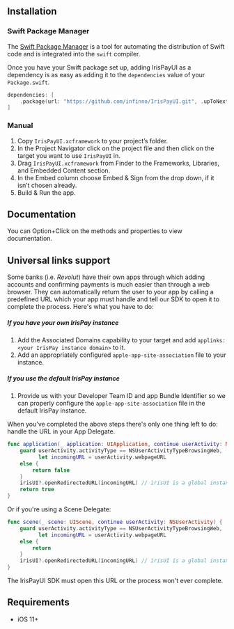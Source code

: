 ## Installation

### Swift Package Manager

The [Swift Package Manager](https://swift.org/package-manager/) is a tool for automating the distribution of Swift code and is integrated into the `swift` compiler. 

Once you have your Swift package set up, adding IrisPayUI as a dependency is as easy as adding it to the `dependencies` value of your `Package.swift`.

```swift
dependencies: [
    .package(url: "https://github.com/infinno/IrisPayUI.git", .upToNextMajor(from: "1.17.1"))
]
```

### Manual

1. Copy `IrisPayUI.xcframework` to your project’s folder. 
2. In the Project Navigator click on the project file and then click on the target you want to use `IrisPayUI` in.
3. Drag `IrisPayUI.xcframework` from Finder to the Frameworks, Libraries, and Embedded Content section.
4. In the Embed column choose Embed & Sign from the drop down, if it isn’t chosen already.
5. Build & Run the app.

## Documentation
You can Option+Click on the methods and properties to view documentation.

## Universal links support
Some banks (i.e. *Revolut*) have their own apps through which adding accounts and confirming payments is much easier than through a web browser. They can automatically return the user to your app by calling a predefined URL which your app must handle and tell our SDK to open it to complete the process. Here's what you have to do:

##### If you have your own IrisPay instance
1. Add the Associated Domains capability to your target and add `applinks:<your IrisPay instance domain>` to it.
2. Аdd an appropriately configured `apple-app-site-association` file to your instance.

##### If you use the default IrisPay instance
1. Provide us with your Developer Team ID and app Bundle Identifier so we can properly configure the `apple-app-site-association` file in the default IrisPay instance. 

When you've completed the above steps there's only one thing left to do: handle the URL in your App Delegate.
```swift
func application(_ application: UIApplication, continue userActivity: NSUserActivity, restorationHandler: @escaping ([UIUserActivityRestoring]?) -> Void) -> Bool {
    guard userActivity.activityType == NSUserActivityTypeBrowsingWeb,
          let incomingURL = userActivity.webpageURL
    else {
        return false
    }
    irisUI?.openRedirectedURL(incomingURL) // irisUI is a global instance of the IrisPayUI SDK
    return true
}
```
Or if you're using a Scene Delegate:
```swift
func scene(_ scene: UIScene, continue userActivity: NSUserActivity) {
    guard userActivity.activityType == NSUserActivityTypeBrowsingWeb,
          let incomingURL = userActivity.webpageURL
    else {
        return
    }
    irisUI?.openRedirectedURL(incomingURL) // irisUI is a global instance of the IrisPayUI SDK
}
```
The IrisPayUI SDK must open this URL or the process won't ever complete.

## Requirements
- iOS 11+
